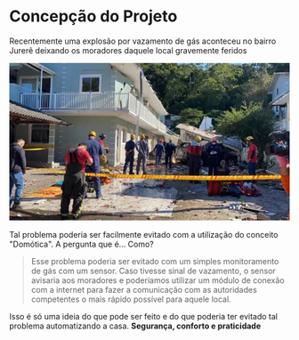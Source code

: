 # Concepção do Projeto

Recentemente uma explosão por vazamento de gás aconteceu no bairro Jurerê deixando os moradores daquele local gravemente feridos

![Explosao](./Figuras/explosaojurere.jpg)

Tal problema poderia ser facilmente evitado com a utilização do conceito "Domótica". A pergunta que é... Como?
> Esse problema poderia ser evitado com um simples monitoramento de gás com um sensor. Caso tivesse sinal de vazamento, o sensor avisaria aos moradores e poderiamos utilizar um módulo de conexão com a internet para fazer a comunicação com as autoridades competentes o mais rápido possível para aquele local.

Isso é só uma ideia do que pode ser feito e do que poderia ter evitado tal problema automatizando a casa. **Segurança, conforto e praticidade**
